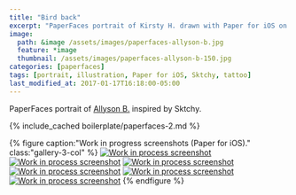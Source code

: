 ```yaml
---
title: "Bird back"
excerpt: "PaperFaces portrait of Kirsty H. drawn with Paper for iOS on an iPad."
image: 
  path: &image /assets/images/paperfaces-allyson-b.jpg 
  feature: *image
  thumbnail: /assets/images/paperfaces-allyson-b-150.jpg
categories: [paperfaces]
tags: [portrait, illustration, Paper for iOS, Sktchy, tattoo]
last_modified_at: 2017-01-17T16:18:00-05:00
---
```


PaperFaces portrait of [Allyson B.](https://sktchy.com/NogM0C) inspired by Sktchy.

{% include_cached boilerplate/paperfaces-2.md %}

{% figure caption:"Work in progress screenshots (Paper for iOS)." class:"gallery-3-col" %}
[![Work in process screenshot](/assets/images/paperfaces-allyson-b-process-1-600.jpg)](/assets/images/paperfaces-allyson-b-process-1-lg.jpg)
[![Work in process screenshot](/assets/images/paperfaces-allyson-b-process-2-600.jpg)](/assets/images/paperfaces-allyson-b-process-2-lg.jpg)
[![Work in process screenshot](/assets/images/paperfaces-allyson-b-process-3-600.jpg)](/assets/images/paperfaces-allyson-b-process-3-lg.jpg)
[![Work in process screenshot](/assets/images/paperfaces-allyson-b-process-4-600.jpg)](/assets/images/paperfaces-allyson-b-process-4-lg.jpg)
[![Work in process screenshot](/assets/images/paperfaces-allyson-b-process-5-600.jpg)](/assets/images/paperfaces-allyson-b-process-5-lg.jpg)
[![Work in process screenshot](/assets/images/paperfaces-allyson-b-process-6-600.jpg)](/assets/images/paperfaces-allyson-b-process-6-lg.jpg)
{% endfigure %}
